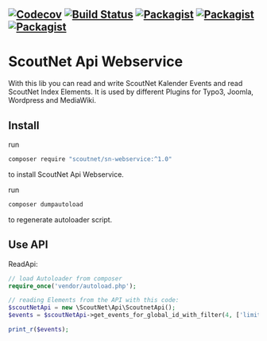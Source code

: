 [![Codecov](https://img.shields.io/codecov/c/github/scoutnet/plugins.sn_webservice.svg)]()
[![Build Status](https://jenkins.scoutnet.eu/buildStatus/icon?job=scoutnet/plugins.sn_webservice/master)](https://jenkins.scoutnet.eu/job/scoutnet/job/plugins.sn_webservice/job/master/)
[![Packagist](https://img.shields.io/packagist/v/scoutnet/sn-webservice.svg)](https://packagist.org/packages/scoutnet/sn-webservice)
[![Packagist](https://img.shields.io/packagist/dt/scoutnet/sn-webservice.svg?label=packagist%20downloads)](https://packagist.org/packages/scoutnet/sn-webservice)
[![Packagist](https://img.shields.io/packagist/l/scoutnet/sn-webservice.svg)](https://packagist.org/packages/scoutnet/sn-webservice)
---

ScoutNet Api Webservice
=======================

With this lib you can read and write ScoutNet Kalender Events and read ScoutNet Index Elements. It is used by different Plugins for Typo3, Joomla, Wordpress and MediaWiki.

Install
-------

run 

```bash
composer require "scoutnet/sn-webservice:^1.0"
```

to install ScoutNet Api Webservice. 

run

```bash
composer dumpautoload
```

to regenerate autoloader script.

Use API
-------

ReadApi:

```php
// load Autoloader from composer
require_once('vendor/autoload.php');

// reading Elements from the API with this code:
$scoutNetApi = new \ScoutNet\Api\ScoutnetApi();
$events = $scoutNetApi->get_events_for_global_id_with_filter(4, ['limit' => 3]);

print_r($events);
```
